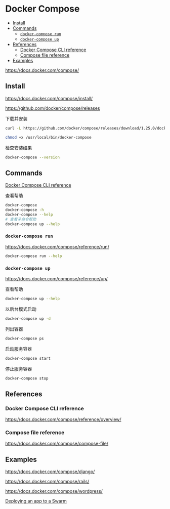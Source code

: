 <!-- omit in toc -->
# Docker Compose

- [Install](#install)
- [Commands](#commands)
  - [`docker-compose run`](#docker-compose-run)
  - [`docker-compose up`](#docker-compose-up)
- [References](#references)
  - [Docker Compose CLI reference](#docker-compose-cli-reference)
  - [Compose file reference](#compose-file-reference)
- [Examples](#examples)

<https://docs.docker.com/compose/>

## Install

<https://docs.docker.com/compose/install/>

<https://github.com/docker/compose/releases>

下载并安装

```bash
curl -L https://github.com/docker/compose/releases/download/1.25.0/docker-compose-`uname -s`-`uname -m` -o /usr/local/bin/docker-compose

chmod +x /usr/local/bin/docker-compose
```

检查安装结果

```bash
docker-compose --version
```

## Commands

[Docker Compose CLI reference](https://docs.docker.com/compose/reference/overview/)

查看帮助

```bash
docker-compose
docker-compose -h
docker-compose --help
# 查看子命令帮助
docker-compose up --help
```

### `docker-compose run`

<https://docs.docker.com/compose/reference/run/>

```bash
docker-compose run --help
```

### `docker-compose up`

<https://docs.docker.com/compose/reference/up/>

查看帮助

```bash
docker-compose up --help
```

以后台模式启动

```bash
docker-compose up -d
```

列出容器

```bash
docker-compose ps
```

启动服务容器

```bash
docker-compose start
```

停止服务容器

```bash
docker-compose stop
```

## References

### Docker Compose CLI reference

<https://docs.docker.com/compose/reference/overview/>

### Compose file reference

<https://docs.docker.com/compose/compose-file/>

## Examples

<https://docs.docker.com/compose/django/>

<https://docs.docker.com/compose/rails/>

<https://docs.docker.com/compose/wordpress/>

[Deploying an app to a Swarm](https://github.com/docker/labs/blob/master/beginner/chapters/votingapp.md)

